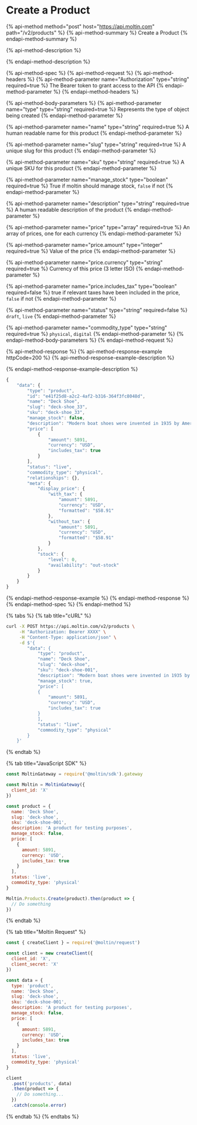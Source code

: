 # Create a Product

{% api-method method="post" host="https://api.moltin.com" path="/v2/products" %}
{% api-method-summary %}
Create a Product
{% endapi-method-summary %}

{% api-method-description %}

{% endapi-method-description %}

{% api-method-spec %}
{% api-method-request %}
{% api-method-headers %}
{% api-method-parameter name="Authorization" type="string" required=true %}
The Bearer token to grant access to the API
{% endapi-method-parameter %}
{% endapi-method-headers %}

{% api-method-body-parameters %}
{% api-method-parameter name="type" type="string" required=true %}
Represents the type of object being created
{% endapi-method-parameter %}

{% api-method-parameter name="name" type="string" required=true %}
A human readable name for this product
{% endapi-method-parameter %}

{% api-method-parameter name="slug" type="string" required=true %}
A unique slug for this product
{% endapi-method-parameter %}

{% api-method-parameter name="sku" type="string" required=true %}
A unique SKU for this product
{% endapi-method-parameter %}

{% api-method-parameter name="manage\_stock" type="boolean" required=true %}
True if moltin should manage stock, `false` if not
{% endapi-method-parameter %}

{% api-method-parameter name="description" type="string" required=true %}
A human readable description of the product
{% endapi-method-parameter %}

{% api-method-parameter name="price" type="array" required=true %}
An array of prices, one for each currency
{% endapi-method-parameter %}

{% api-method-parameter name="price.amount" type="integer" required=true %}
Value of the price
{% endapi-method-parameter %}

{% api-method-parameter name="price.currency" type="string" required=true %}
Currency of this price \(3 letter ISO\)
{% endapi-method-parameter %}

{% api-method-parameter name="price.includes\_tax" type="boolean" required=false %}
true if relevant taxes have been included in the price, `false` if not
{% endapi-method-parameter %}

{% api-method-parameter name="status" type="string" required=false %}
`draft`, `live`
{% endapi-method-parameter %}

{% api-method-parameter name="commodity\_type" type="string" required=true %}
`physical`, `digital`
{% endapi-method-parameter %}
{% endapi-method-body-parameters %}
{% endapi-method-request %}

{% api-method-response %}
{% api-method-response-example httpCode=200 %}
{% api-method-response-example-description %}

{% endapi-method-response-example-description %}

```javascript
{
    "data": {
        "type": "product",
        "id": "e41f25d8-a2c2-4af2-b316-364f3fc8048d",
        "name": "Deck Shoe",
        "slug": "deck-shoe_33",
        "sku": "deck-shoe_33",
        "manage_stock": false,
        "description": "Modern boat shoes were invented in 1935 by American Paul A. Sperry",
        "price": [
            {
                "amount": 5891,
                "currency": "USD",
                "includes_tax": true
            }
        ],
        "status": "live",
        "commodity_type": "physical",
        "relationships": {},
        "meta": {
            "display_price": {
                "with_tax": {
                    "amount": 5891,
                    "currency": "USD",
                    "formatted": "$58.91"
                },
                "without_tax": {
                    "amount": 5891,
                    "currency": "USD",
                    "formatted": "$58.91"
                }
            },
            "stock": {
                "level": 0,
                "availability": "out-stock"
            }
        }
    }
}
```
{% endapi-method-response-example %}
{% endapi-method-response %}
{% endapi-method-spec %}
{% endapi-method %}

{% tabs %}
{% tab title="cURL" %}
```bash
curl -X POST https://api.moltin.com/v2/products \
     -H "Authorization: Bearer XXXX" \
     -H "Content-Type: application/json" \
     -d $'{
        "data": {
            "type": "product",
            "name": "Deck Shoe",
            "slug": "deck-shoe",
            "sku": "deck-shoe-001",
            "description": "Modern boat shoes were invented in 1935 by American Paul A. Sperry",
            "manage_stock": true,
            "price": [
            {
                "amount": 5891,
                "currency": "USD",
                "includes_tax": true
            }
            ],
            "status": "live",
            "commodity_type": "physical"
        }
    }'
```
{% endtab %}

{% tab title="JavaScript SDK" %}
```javascript
const MoltinGateway = require('@moltin/sdk').gateway

const Moltin = MoltinGateway({
  client_id: 'X'
})

const product = {
  name: 'Deck Shoe',
  slug: 'deck-shoe',
  sku: 'deck-shoe-001',
  description: 'A product for testing purposes',
  manage_stock: false,
  price: [
    {
      amount: 5891,
      currency: 'USD',
      includes_tax: true
    }
  ],
  status: 'live',
  commodity_type: 'physical'
}

Moltin.Products.Create(product).then(product => {
  // Do something
})
```
{% endtab %}

{% tab title="Moltin Request" %}
```javascript
const { createClient } = require('@moltin/request')

const client = new createClient({
  client_id: 'X',
  client_secret: 'X'
})

const data = {
  type: 'product',
  name: 'Deck Shoe',
  slug: 'deck-shoe',
  sku: 'deck-shoe-001',
  description: 'A product for testing purposes',
  manage_stock: false,
  price: [
    {
      amount: 5891,
      currency: 'USD',
      includes_tax: true
    }
  ],
  status: 'live',
  commodity_type: 'physical'
}

client
  .post('products', data)
  .then(product => {
    // Do something...
  })
  .catch(console.error)
```
{% endtab %}
{% endtabs %}

